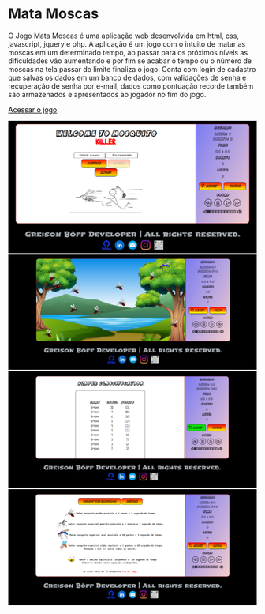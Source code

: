 # Mata Moscas

O Jogo Mata Moscas é uma aplicação web desenvolvida em html, css, javascript, jquery e php. A aplicação é um jogo com o intuito de matar as moscas em um determinado tempo, ao passar para os próximos níveis as dificuldades vão aumentando e por fim se acabar o tempo ou o número de moscas na tela passar do limite finaliza o jogo. Conta com login de cadastro que salvas os dados em um banco de dados, com validações de senha e recuperação de senha por e-mail, dados como pontuação recorde também são armazenados e apresentados ao jogador no fim do jogo.

<a style="color: #000; text-decoration: underline;" href="https://mata-mosca.000webhostapp.com/">Acessar o jogo</a>

<img alt="mata-mosca-home-2.png" src="https://github.com/Greisonboff/potfolio-new-version/blob/main/imagens/mata-mosca-home-2.png?raw=true" data-hpc="true" class="Box-sc-g0xbh4-0 kzRgrI">

<img alt="mata-mosca-home-2.png" src="https://github.com/Greisonboff/potfolio-new-version/blob/main/imagens/mata-mosca-home-3.png?raw=true" data-hpc="true" class="Box-sc-g0xbh4-0 kzRgrI">

<img alt="mata-mosca-home-2.png" src="https://github.com/Greisonboff/potfolio-new-version/blob/main/imagens/mata-mosca-home-4.png?raw=true" data-hpc="true" class="Box-sc-g0xbh4-0 kzRgrI">

<img alt="mata-mosca-home-2.png" src="https://github.com/Greisonboff/potfolio-new-version/blob/main/imagens/mata-mosca-home-5.png?raw=true" data-hpc="true" class="Box-sc-g0xbh4-0 kzRgrI">
